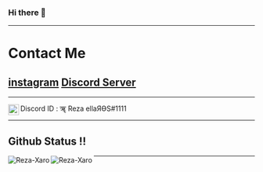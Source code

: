 ### Hi there 👋





---

<!--
**ansonfoong/ansonfoong** is a ✨ _special_ ✨ repository because its `README.md` (this file) appears on your GitHub profile.

Here are some ideas to get you started:

- 🔭 I’m currently working on ...
- 🌱 I’m currently learning ...
- 👯 I’m looking to collaborate on ...
- 🤔 I’m looking for help with ...
- 💬 Ask me about ...
- 📫 How to reach me: ...
- 😄 Pronouns: ...
- ⚡ Fun fact: ...
-->

<div>
  <h1>Contact Me</h1>
  <h2>
    <a href="https://www.instagram.com/reza_xaro/">instagram</a>
        <a href="https://discord.gg/4y5jAEpF6Y">Discord Server</a>
   </h2>
</div>

---


<img align="left" alt="codeSTACKr | Instagram" width="22px" src="https://media.discordapp.net/attachments/832678285808500738/832678621143367761/91_Discord_logo_logos-512.webp?width=461&height=461" /> Discord ID : ॠ Reza ellaЯӨS#1111


---
## Github Status !!
<p><img align="left" src="https://github-readme-stats.vercel.app/api/top-langs?username=Reza-Xaro&show_icons=true&locale=en&layout=compact" alt="Reza-Xaro" /></p>
<p><img align="left" src="https://github-readme-stats.vercel.app/api?username=Reza-Xaro&show_icons=true&locale=en" alt="Reza-Xaro" /></p>



---


